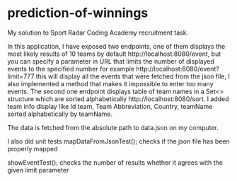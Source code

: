 ﻿# prediction-of-winnings

My solution to Sport Radar Coding Academy recruitment task. 

In this application, I have exposed two endpoints, one of them displays the most likely results of 10 teams by default http://localhost:8080/event, but you can specify a parameter in URL that limits the number of displayed events to the specified number for example http://localhost:8080/event?limit=777 this will display all the events that were fetched from the json file, I also implemented a method that makes it impossible to enter too many events. 
The second one endpoint displays table of team names in a Set<> structure which are sorted alphabetically http://localhost:8080/sort. I added team info display like Id team, Team Abbreviation, Country, teamName sorted alphabetically by teamName.

The data is fetched from the absolute path to data.json on my computer.

I also did unit tests mapDataFromJsonTest(); checks if the json file has been properly mapped

showEventTest(); checks the number of results whether it agrees with the given limit parameter

